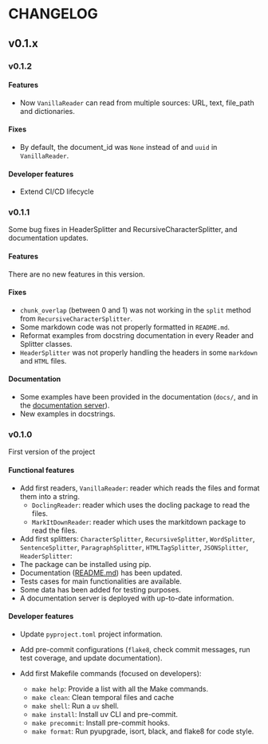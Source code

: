 # CHANGELOG

## v0.1.x

### v0.1.2

#### Features

- Now `VanillaReader` can read from multiple sources: URL, text, file_path and dictionaries.

#### Fixes

- By default, the document_id was `None` instead of and `uuid` in `VanillaReader`. 

#### Developer features

- Extend CI/CD lifecycle

### v0.1.1

Some bug fixes in HeaderSplitter and RecursiveCharacterSplitter, and documentation updates.

#### Features

There are no new features in this version.

#### Fixes

- `chunk_overlap` (between 0 and 1) was not working in the `split` method from `RecursiveCharacterSplitter`.
- Some markdown code was not properly formatted in `README.md`.
- Reformat examples from docstring documentation in every Reader and Splitter classes.
- `HeaderSplitter` was not properly handling the headers in some `markdown` and `HTML` files.

#### Documentation

- Some examples have been provided in the documentation (`docs/`, and in the [documentation server](https://andreshere00.github.io/Splitter_MR/)).
- New examples in docstrings.

### v0.1.0

First version of the project

#### Functional features

- Add first readers, `VanillaReader`: reader which reads the files and format them into a string.
  - `DoclingReader`: reader which uses the docling package to read the files.
  - `MarkItDownReader`: reader which uses the markitdown package to read the files.
- Add first splitters: `CharacterSplitter`, `RecursiveSplitter`, `WordSplitter`, `SentenceSplitter`, `ParagraphSplitter`, `HTMLTagSplitter`, `JSONSplitter`, `HeaderSplitter`: 
- The package can be installed using pip.
- Documentation ([README.md](./README.md)) has been updated.
- Tests cases for main functionalities are available.
- Some data has been added for testing purposes.
- A documentation server is deployed with up-to-date information.

#### Developer features

- Update `pyproject.toml` project information.

- Add pre-commit configurations (`flake8`, check commit messages, run test coverage, and update documentation).

- Add first Makefile commands (focused on developers):
  - `make help`: Provide a list with all the Make commands.
  - `make clean`: Clean temporal files and cache
  - `make shell`: Run a `uv` shell.
  - `make install`: Install uv CLI and pre-commit.
  - `make precommit`: Install pre-commit hooks.
  - `make format`: Run pyupgrade, isort, black, and flake8 for code style.